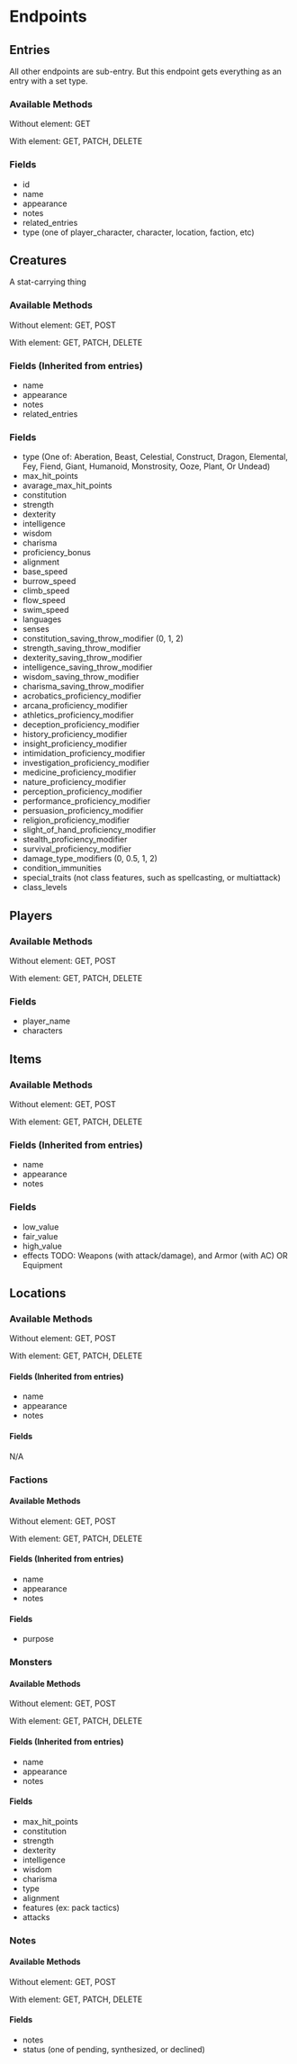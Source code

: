 # Endpoints

## Entries

All other endpoints are sub-entry. But this endpoint gets everything as an entry with a set type.

### Available Methods

Without element: GET

With element: GET, PATCH, DELETE

### Fields

* id
* name
* appearance
* notes
* related_entries
* type (one of player_character, character, location, faction, etc)

## Creatures
A stat-carrying thing

### Available Methods

Without element: GET, POST

With element: GET, PATCH, DELETE

### Fields (Inherited from entries)
* name
* appearance
* notes
* related_entries

### Fields
* type (One of: Aberation, Beast, Celestial, Construct, Dragon, Elemental, Fey, Fiend, Giant, Humanoid, Monstrosity, Ooze, Plant, Or Undead)
* max_hit_points
* avarage_max_hit_points
* constitution
* strength
* dexterity
* intelligence
* wisdom
* charisma
* proficiency_bonus
* alignment
* base_speed
* burrow_speed
* climb_speed
* flow_speed
* swim_speed
* languages
* senses
* constitution_saving_throw_modifier (0, 1, 2)
* strength_saving_throw_modifier
* dexterity_saving_throw_modifier
* intelligence_saving_throw_modifier
* wisdom_saving_throw_modifier
* charisma_saving_throw_modifier
* acrobatics_proficiency_modifier
* arcana_proficiency_modifier
* athletics_proficiency_modifier
* deception_proficiency_modifier
* history_proficiency_modifier
* insight_proficiency_modifier
* intimidation_proficiency_modifier
* investigation_proficiency_modifier
* medicine_proficiency_modifier
* nature_proficiency_modifier
* perception_proficiency_modifier
* performance_proficiency_modifier
* persuasion_proficiency_modifier
* religion_proficiency_modifier
* slight_of_hand_proficiency_modifier
* stealth_proficiency_modifier
* survival_proficiency_modifier
* damage_type_modifiers (0, 0.5, 1, 2)
* condition_immunities
* special_traits (not class features, such as spellcasting, or multiattack)
* class_levels

## Players

### Available Methods

Without element: GET, POST

With element: GET, PATCH, DELETE

### Fields
* player_name
* characters

## Items

### Available Methods

Without element: GET, POST

With element: GET, PATCH, DELETE

### Fields (Inherited from entries)
* name
* appearance
* notes

### Fields
* low_value
* fair_value
* high_value
* effects
TODO: Weapons (with attack/damage), and Armor (with AC) OR Equipment

## Locations

### Available Methods

Without element: GET, POST

With element: GET, PATCH, DELETE

#### Fields (Inherited from entries)
* name
* appearance
* notes

#### Fields
N/A

### Factions

#### Available Methods

Without element: GET, POST

With element: GET, PATCH, DELETE

#### Fields (Inherited from entries)
* name
* appearance
* notes

#### Fields
* purpose

### Monsters

#### Available Methods

Without element: GET, POST

With element: GET, PATCH, DELETE

#### Fields (Inherited from entries)
* name
* appearance
* notes

#### Fields
* max_hit_points
* constitution
* strength
* dexterity
* intelligence
* wisdom
* charisma
* type
* alignment
* features (ex: pack tactics)
* attacks

### Notes

#### Available Methods

Without element: GET, POST

With element: GET, PATCH, DELETE

#### Fields
* notes
* status (one of pending, synthesized, or declined)
